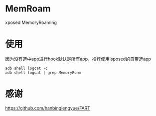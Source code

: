 # MemRoam
xposed MemoryRoaming

# 使用
因为没有选中app进行hook默认是所有app，推荐使用lsposed的自带选app
```
adb shell logcat -c
adb shell logcat | grep MemoryRoam
```

# 感谢
https://github.com/hanbinglengyue/FART
